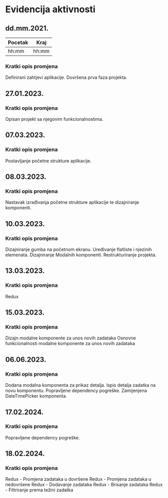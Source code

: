 # Evidencija aktivnosti
## dd.mm.2021.
Pocetak | Kraj
------- | ----
hh:mm   | hh:mm
### Kratki opis promjena
Definirani zahtjevi aplikacije.
Dovršena prva faza projekta.

## 27.01.2023.
### Kratki opis promjena
Opisan projekt sa njegovim funkcionalnostima.

## 07.03.2023.
### Kratki opis promjena
Postavljanje početne strukture aplikacije.

## 08.03.2023.
### Kratki opis promjena
Nastavak izrađivanja početne strukture aplikacije te dizajniranje komponenti.

## 10.03.2023.
### Kratki opis promjena
Dizajniranje gumba na početnom ekranu.
Uređivanje flatliste i njezinih elemenata.
Dizajniranje Modalnih komponenti.
Restrukturiranje projekta.

## 13.03.2023.
### Kratki opis promjena
Redux

## 15.03.2023.
### Kratki opis promjena
Dizajn modalne komponente za unos novih zadataka
Osnovne funkcionalnosti modalne komponente za unos novih zadataka

## 06.06.2023.
### Kratki opis promjena
Dodana modalna komponenta za prikaz detalja.
Ispis detalja zadatka na novu komponentu.
Popravljene dependency pogreške.
Zamijenjena DateTimePicker komponenta.

## 17.02.2024.
### Kratki opis promjena
Popravljene dependency pogreške.

## 18.02.2024.
### Kratki opis promjena
Redux - Promjena zadataka u dovršene
Redux - Promjena zadataka u nedovršene
Redux - Dodavanje zadataka
Redux - Brisanje zadataka
Redux - Filtriranje prema težini zadatka